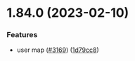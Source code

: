 # 1.84.0 (2023-02-10)


### Features

* user map ([#3169](https://github.com/EddieHubCommunity/LinkFree/issues/3169)) ([1d79cc8](https://github.com/EddieHubCommunity/LinkFree/commit/1d79cc8fc5a7b9c52adbca6dfce9cc83109d8043))



